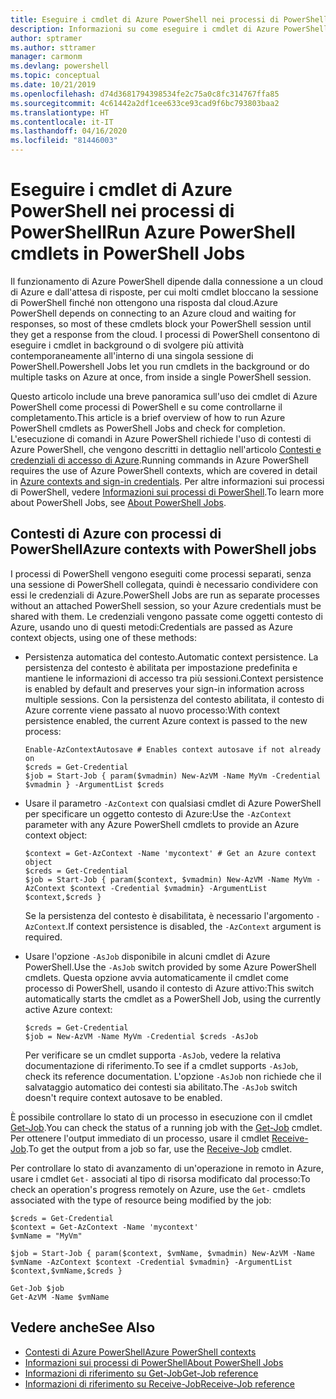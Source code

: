 ```yaml
---
title: Eseguire i cmdlet di Azure PowerShell nei processi di PowerShell
description: Informazioni su come eseguire i cmdlet di Azure PowerShell in parallelo o come attività in background con -AsJob e Start-Job.
author: sptramer
ms.author: sttramer
manager: carmonm
ms.devlang: powershell
ms.topic: conceptual
ms.date: 10/21/2019
ms.openlocfilehash: d74d3681794398534fe2c75a0c8fc314767ffa85
ms.sourcegitcommit: 4c61442a2df1cee633ce93cad9f6bc793803baa2
ms.translationtype: HT
ms.contentlocale: it-IT
ms.lasthandoff: 04/16/2020
ms.locfileid: "81446003"
---
```

# <a name="run-azure-powershell-cmdlets-in-powershell-jobs"></a><span data-ttu-id="44429-103">Eseguire i cmdlet di Azure PowerShell nei processi di PowerShell</span><span class="sxs-lookup"><span data-stu-id="44429-103">Run Azure PowerShell cmdlets in PowerShell Jobs</span></span>

<span data-ttu-id="44429-104">Il funzionamento di Azure PowerShell dipende dalla connessione a un cloud di Azure e dall'attesa di risposte, per cui molti cmdlet bloccano la sessione di PowerShell finché non ottengono una risposta dal cloud.</span><span class="sxs-lookup"><span data-stu-id="44429-104">Azure PowerShell depends on connecting to an Azure cloud and waiting for responses, so most of these cmdlets block your PowerShell session until they get a response from the cloud.</span></span>
<span data-ttu-id="44429-105">I processi di PowerShell consentono di eseguire i cmdlet in background o di svolgere più attività contemporaneamente all'interno di una singola sessione di PowerShell.</span><span class="sxs-lookup"><span data-stu-id="44429-105">Powershell Jobs let you run cmdlets in the background or do multiple tasks on Azure at once, from inside a single PowerShell session.</span></span>

<span data-ttu-id="44429-106">Questo articolo include una breve panoramica sull'uso dei cmdlet di Azure PowerShell come processi di PowerShell e su come controllarne il completamento.</span><span class="sxs-lookup"><span data-stu-id="44429-106">This article is a brief overview of how to run Azure PowerShell cmdlets as PowerShell Jobs and check for completion.</span></span> <span data-ttu-id="44429-107">L'esecuzione di comandi in Azure PowerShell richiede l'uso di contesti di Azure PowerShell, che vengono descritti in dettaglio nell'articolo [Contesti e credenziali di accesso di Azure](context-persistence.md).</span><span class="sxs-lookup"><span data-stu-id="44429-107">Running commands in Azure PowerShell requires the use of Azure PowerShell contexts, which are covered in detail in [Azure contexts and sign-in credentials](context-persistence.md).</span></span>
<span data-ttu-id="44429-108">Per altre informazioni sui processi di PowerShell, vedere [Informazioni sui processi di PowerShell](/powershell/module/microsoft.powershell.core/about/about_jobs).</span><span class="sxs-lookup"><span data-stu-id="44429-108">To learn more about PowerShell Jobs, see [About PowerShell Jobs](/powershell/module/microsoft.powershell.core/about/about_jobs).</span></span>

## <a name="azure-contexts-with-powershell-jobs"></a><span data-ttu-id="44429-109">Contesti di Azure con processi di PowerShell</span><span class="sxs-lookup"><span data-stu-id="44429-109">Azure contexts with PowerShell jobs</span></span>

<span data-ttu-id="44429-110">I processi di PowerShell vengono eseguiti come processi separati, senza una sessione di PowerShell collegata, quindi è necessario condividere con essi le credenziali di Azure.</span><span class="sxs-lookup"><span data-stu-id="44429-110">PowerShell Jobs are run as separate processes without an attached PowerShell session, so your Azure credentials must be shared with them.</span></span> <span data-ttu-id="44429-111">Le credenziali vengono passate come oggetti contesto di Azure, usando uno di questi metodi:</span><span class="sxs-lookup"><span data-stu-id="44429-111">Credentials are passed as Azure context objects, using one of these methods:</span></span>

* <span data-ttu-id="44429-112">Persistenza automatica del contesto.</span><span class="sxs-lookup"><span data-stu-id="44429-112">Automatic context persistence.</span></span> <span data-ttu-id="44429-113">La persistenza del contesto è abilitata per impostazione predefinita e mantiene le informazioni di accesso tra più sessioni.</span><span class="sxs-lookup"><span data-stu-id="44429-113">Context persistence is enabled by default and preserves your sign-in information across multiple sessions.</span></span> <span data-ttu-id="44429-114">Con la persistenza del contesto abilitata, il contesto di Azure corrente viene passato al nuovo processo:</span><span class="sxs-lookup"><span data-stu-id="44429-114">With context persistence enabled, the current Azure context is passed to the new process:</span></span>

  ```azurepowershell-interactive
  Enable-AzContextAutosave # Enables context autosave if not already on
  $creds = Get-Credential
  $job = Start-Job { param($vmadmin) New-AzVM -Name MyVm -Credential $vmadmin } -ArgumentList $creds
  ```

* <span data-ttu-id="44429-115">Usare il parametro `-AzContext` con qualsiasi cmdlet di Azure PowerShell per specificare un oggetto contesto di Azure:</span><span class="sxs-lookup"><span data-stu-id="44429-115">Use the `-AzContext` parameter with any Azure PowerShell cmdlets to provide an Azure context object:</span></span>

  ```azurepowershell-interactive
  $context = Get-AzContext -Name 'mycontext' # Get an Azure context object
  $creds = Get-Credential
  $job = Start-Job { param($context, $vmadmin) New-AzVM -Name MyVm -AzContext $context -Credential $vmadmin} -ArgumentList $context,$creds }
  ```

  <span data-ttu-id="44429-116">Se la persistenza del contesto è disabilitata, è necessario l'argomento `-AzContext`.</span><span class="sxs-lookup"><span data-stu-id="44429-116">If context persistence is disabled, the `-AzContext` argument is required.</span></span>

* <span data-ttu-id="44429-117">Usare l'opzione `-AsJob` disponibile in alcuni cmdlet di Azure PowerShell.</span><span class="sxs-lookup"><span data-stu-id="44429-117">Use the `-AsJob` switch provided by some Azure PowerShell cmdlets.</span></span> <span data-ttu-id="44429-118">Questa opzione avvia automaticamente il cmdlet come processo di PowerShell, usando il contesto di Azure attivo:</span><span class="sxs-lookup"><span data-stu-id="44429-118">This switch automatically starts the cmdlet as a PowerShell Job, using the currently active Azure context:</span></span>

  ```azurepowershell-interactive
  $creds = Get-Credential
  $job = New-AzVM -Name MyVm -Credential $creds -AsJob
  ```

  <span data-ttu-id="44429-119">Per verificare se un cmdlet supporta `-AsJob`, vedere la relativa documentazione di riferimento.</span><span class="sxs-lookup"><span data-stu-id="44429-119">To see if a cmdlet supports `-AsJob`, check its reference documentation.</span></span> <span data-ttu-id="44429-120">L'opzione `-AsJob` non richiede che il salvataggio automatico dei contesti sia abilitato.</span><span class="sxs-lookup"><span data-stu-id="44429-120">The `-AsJob` switch doesn't require context autosave to be enabled.</span></span>

<span data-ttu-id="44429-121">È possibile controllare lo stato di un processo in esecuzione con il cmdlet [Get-Job](/powershell/module/microsoft.powershell.core/get-job).</span><span class="sxs-lookup"><span data-stu-id="44429-121">You can check the status of a running job with the [Get-Job](/powershell/module/microsoft.powershell.core/get-job) cmdlet.</span></span> <span data-ttu-id="44429-122">Per ottenere l'output immediato di un processo, usare il cmdlet [Receive-Job](/powershell/module/microsoft.powershell.core/receive-job).</span><span class="sxs-lookup"><span data-stu-id="44429-122">To get the output from a job so far, use the [Receive-Job](/powershell/module/microsoft.powershell.core/receive-job) cmdlet.</span></span>

<span data-ttu-id="44429-123">Per controllare lo stato di avanzamento di un'operazione in remoto in Azure, usare i cmdlet `Get-` associati al tipo di risorsa modificato dal processo:</span><span class="sxs-lookup"><span data-stu-id="44429-123">To check an operation's progress remotely on Azure, use the `Get-` cmdlets associated with the type of resource being modified by the job:</span></span>

```azurepowershell-interactive
$creds = Get-Credential
$context = Get-AzContext -Name 'mycontext'
$vmName = "MyVm"

$job = Start-Job { param($context, $vmName, $vmadmin) New-AzVM -Name $vmName -AzContext $context -Credential $vmadmin} -ArgumentList $context,$vmName,$creds }

Get-Job $job
Get-AzVM -Name $vmName
```

## <a name="see-also"></a><span data-ttu-id="44429-124">Vedere anche</span><span class="sxs-lookup"><span data-stu-id="44429-124">See Also</span></span>

* [<span data-ttu-id="44429-125">Contesti di Azure PowerShell</span><span class="sxs-lookup"><span data-stu-id="44429-125">Azure PowerShell contexts</span></span>](context-persistence.md)
* [<span data-ttu-id="44429-126">Informazioni sui processi di PowerShell</span><span class="sxs-lookup"><span data-stu-id="44429-126">About PowerShell Jobs</span></span>](/powershell/module/microsoft.powershell.core/about/about_jobs)
* [<span data-ttu-id="44429-127">Informazioni di riferimento su Get-Job</span><span class="sxs-lookup"><span data-stu-id="44429-127">Get-Job reference</span></span>](/powershell/module/microsoft.powershell.core/get-job)
* [<span data-ttu-id="44429-128">Informazioni di riferimento su Receive-Job</span><span class="sxs-lookup"><span data-stu-id="44429-128">Receive-Job reference</span></span>](/powershell/module/microsoft.powershell.core/receive-job)
